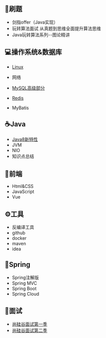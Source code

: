 ## :monkey:刷题

-   剑指offer（Java实现）
-   玩转算法面试 从真题到思维全面提升算法思维
-   Java玩转算法系列--图论精讲



##  :computer:操作系统&数据库

-   [Linux](https://github.com/tanglei302wqy/notes/tree/master/linux)
-   网络

-   [MySQL高级部分](https://github.com/tanglei302wqy/notes/tree/master/MySQL%E9%AB%98%E7%BA%A7%E9%83%A8%E5%88%86)
-   [Redis](https://github.com/tanglei302wqy/notes/tree/master/redis)
-   MyBatis



## :coffee:Java

-   [Java8新特性](https://github.com/tanglei302wqy/notes/tree/master/java8)
-   JVM
-   NIO
-   知识点总结



## :eyes:前端

-   Html&CSS
-   JavaScript
-   Vue



## :gear:工具

-   反编译工具
-   github
-   docker
-   maven
-   idea



## :leaves:Spring

-   Spring注解版
-   Spring MVC
-   Spring Boot
-   Spring Cloud



## :dart:面试

-   [尚硅谷面试第一季](https://github.com/tanglei302wqy/notes/tree/master/%E9%9D%A2%E8%AF%95%E7%AC%AC%E4%B8%80%E5%AD%A3)
-   [尚硅谷面试第二季](https://github.com/tanglei302wqy/notes/tree/master/%E9%9D%A2%E8%AF%95%E7%AC%AC%E4%BA%8C%E5%AD%A3)
